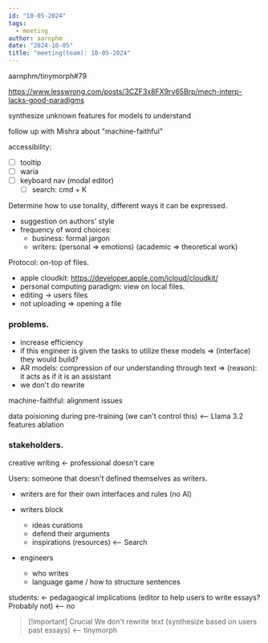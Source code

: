 ```yaml
---
id: "10-05-2024"
tags:
  - meeting
author: aarnphm
date: "2024-10-05"
title: "meeting(team): 10-05-2024"
---
```


aarnphm/tinymorph#79

https://www.lesswrong.com/posts/3CZF3x8FX9rv65Brp/mech-interp-lacks-good-paradigms

synthesize unknown features for models to understand

follow up with Mishra about "machine-faithful"

accessibility:

- [ ] tooltip
- [ ] waria
- [ ] keyboard nav (modal editor)
  - [ ] search: cmd + K

Determine how to use tonality, different ways it can be expressed.

- suggestion on authors' style
- frequency of word choices:
  - business: formal jargon
  - writers: (personal => emotions) (academic => theoretical work)

Protocol: on-top of files.

- apple cloudkit: https://developer.apple.com/icloud/cloudkit/
- personal computing paradigm: view on local files.
- editing -> users files
- not uploading => opening a file

### problems.

- increase efficiency
- if this engineer is given the tasks to utilize these models => (interface) they would build?
- AR models: compression of our understanding through text => (reason): it acts as if it is an assistant
- we don't do rewrite

machine-faithful: alignment issues

data poisioning during pre-training (we can't control this) <-- Llama 3.2
features ablation

### stakeholders.

creative writing <- professional doesn't care

Users: someone that doesn't defined themselves as writers.

- writers are for their own interfaces and rules (no AI)
- writers block

  - ideas curations
  - defend their arguments
  - inspirations (resources) <-- Search

- engineers
  - who writes
  - language game / how to structure sentences

students: <- pedagaogical implications (editor to help users to write essays? Probably not) <-- no

> [!important] Crucial
> We don't rewrite text (synthesize based on users past essays) <-- tinymorph

<!-- 2. Developers and practioners: engineers and ML researchers interested in exploring new interaction paradigms for large -->
<!--    language models -->
<!-- 3. Educators, Edtech companies: companies developing ML-powered learning tools to help students and educators -->
<!-- 4. Open source community: developers and researchers interested in contributing to open source projects, given that -->
<!--    `tinymorph` is open-source and licensed under Apache 2.0. -->
